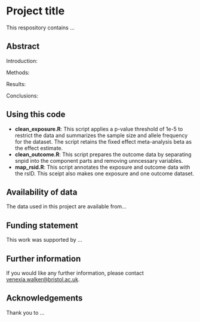 # Project title

This respository contains ...

## Abstract

Introduction:

Methods:

Results:

Conclusions:

## Using this code

- **clean_exposure.R**: This script applies a p-value threshold of 1e-5 to restrict the data and summarizes the sample size and allele frequency for the dataset. The script retains the fixed effect meta-analysis beta as the effect estimate.
- **clean_outcome.R**: This script prepares the outcome data by separating snpid into the component parts and removing unncessary variables.
- **map_rsid.R**: This script annotates the exposure and outcome data with the rsID. This sceipt also makes one exposure and one outcome dataset.

## Availability of data

The data used in this project are available from...

## Funding statement

This work was supported by ...

## Further information

If you would like any further information, please contact venexia.walker@bristol.ac.uk. 

## Acknowledgements

Thank you to ...
